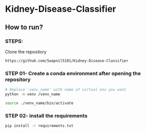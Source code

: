 # Kidney-Disease-Classifier

## How to run?
### STEPS:

Clone the repository

```bash
https://github.com/Swapnil5101/Kidney-Disease-Classifier
```
### STEP 01- Create a conda environment after opening the repository

```bash
# Replace 'venv_name' with name of virtual env you want
python -m venv /venv_name
```

```bash
source ./venv_name/bin/activate
```


### STEP 02- install the requirements
```bash
pip install -r requirements.txt
```
